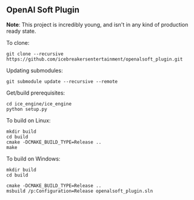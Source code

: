 OpenAl Soft Plugin
-----

**Note**: This project is incredibly young, and isn't in any kind of production ready state. 

To clone:

    git clone --recursive https://github.com/icebreakersentertainment/openalsoft_plugin.git

Updating submodules:

    git submodule update --recursive --remote

Get/build prerequisites:

    cd ice_engine/ice_engine
    python setup.py

To build on Linux:

    mkdir build
    cd build
    cmake -DCMAKE_BUILD_TYPE=Release ..
    make

To build on Windows:

    mkdir build
    cd build
    
    cmake -DCMAKE_BUILD_TYPE=Release ..
    msbuild /p:Configuration=Release openalsoft_plugin.sln
